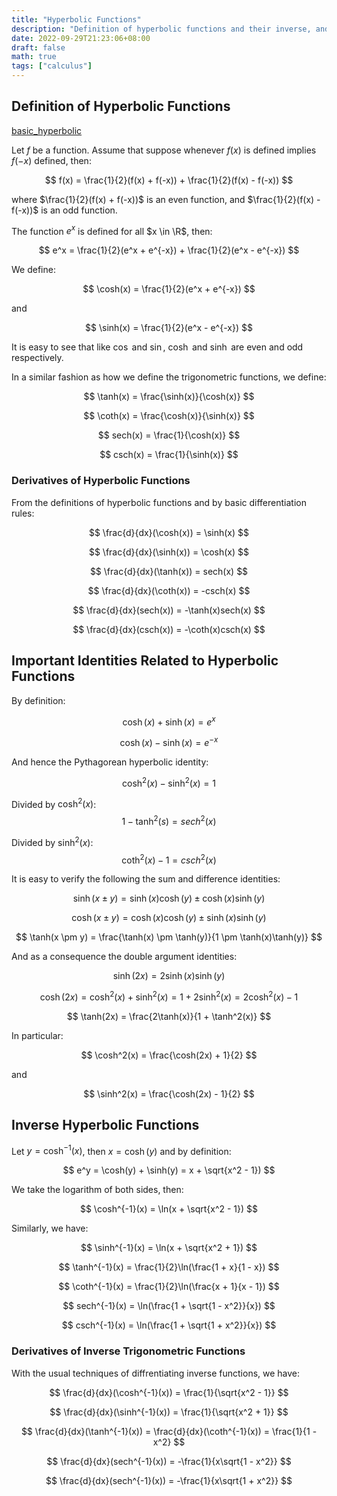 ```yaml
---
title: "Hyperbolic Functions"
description: "Definition of hyperbolic functions and their inverse, and some related identities"
date: 2022-09-29T21:23:06+08:00
draft: false
math: true
tags: ["calculus"]
---
```


## Definition of Hyperbolic Functions

[basic_hyperbolic](https://www.desmos.com/calculator/o7hmdcceqw) 

Let $f$ be a function. Assume that suppose whenever $f(x)$ is defined implies $f(-x)$ defined, then:

$$
f(x) = \frac{1}{2}(f(x) + f(-x)) + \frac{1}{2}(f(x) - f(-x))
$$

where $\frac{1}{2}(f(x) + f(-x))$ is an even function, and $\frac{1}{2}(f(x) - f(-x))$ is an odd function.

The function $e^x$ is defined for all $x \in \R$, then:

$$
e^x = \frac{1}{2}(e^x + e^{-x}) + \frac{1}{2}(e^x - e^{-x})
$$

We define:

$$
\cosh(x) = \frac{1}{2}(e^x + e^{-x})
$$

and

$$
\sinh(x) = \frac{1}{2}(e^x - e^{-x})
$$

It is easy to see that like $\cos$ and $\sin$, $\cosh$ and $\sinh$ are even and odd respectively.

In a similar fashion as how we define the trigonometric functions, we define:

$$
\tanh(x) = \frac{\sinh(x)}{\cosh(x)}
$$

$$
\coth(x) = \frac{\cosh(x)}{\sinh(x)}
$$

$$
sech(x) = \frac{1}{\cosh(x)}
$$

$$
csch(x) = \frac{1}{\sinh(x)}
$$

### Derivatives of Hyperbolic Functions

From the definitions of hyperbolic functions and by basic differentiation rules:

$$
\frac{d}{dx}(\cosh(x)) = \sinh(x)
$$

$$
\frac{d}{dx}(\sinh(x)) = \cosh(x)
$$

$$
\frac{d}{dx}(\tanh(x)) = sech(x)
$$

$$
\frac{d}{dx}(\coth(x)) = -csch(x)
$$

$$
\frac{d}{dx}(sech(x)) = -\tanh(x)sech(x)
$$

$$
\frac{d}{dx}(csch(x)) = -\coth(x)csch(x)
$$

## Important Identities Related to Hyperbolic Functions

By definition:

$$
\cosh(x) + \sinh(x) = e^x
$$

$$
\cosh(x) - \sinh(x) = e^{-x}
$$

And hence the Pythagorean hyperbolic identity:

$$
\cosh^2(x) - \sinh^2(x) = 1
$$

Divided by $\cosh^2(x)$:
$$
1 - \tanh^2(s) = sech^2(x)
$$

Divided by $\sinh^2(x)$:
$$
\coth^2(x) - 1 = csch^2(x)
$$

It is easy to verify the following the sum and difference identities:

$$
\sinh(x \pm y) = \sinh(x)\cosh(y) \pm \cosh(x)\sinh(y)
$$

$$
\cosh(x \pm y) = \cosh(x)\cosh(y) \pm \sinh(x)\sinh(y)
$$

$$
\tanh(x \pm y) = \frac{\tanh(x) \pm \tanh(y)}{1 \pm \tanh(x)\tanh(y)}
$$

And as a consequence the double argument identities:

$$
\sinh(2x) = 2\sinh(x)\sinh(y)
$$

$$
\cosh(2x) = \cosh^2(x) + \sinh^2(x) = 1 + 2\sinh^2(x) = 2\cosh^2(x) - 1
$$

$$
\tanh(2x) = \frac{2\tanh(x)}{1 + \tanh^2(x)}
$$

In particular:

$$
\cosh^2(x) = \frac{\cosh(2x) + 1}{2}
$$

and

$$
\sinh^2(x) = \frac{\cosh(2x) - 1}{2}
$$

## Inverse Hyperbolic Functions

Let $y = \cosh^{-1}(x)$, then $x = \cosh(y)$ and by definition:

$$
e^y = \cosh(y) + \sinh(y) = x + \sqrt{x^2 - 1})
$$

We take the logarithm of both sides, then:

$$
\cosh^{-1}(x) = \ln(x + \sqrt{x^2 - 1})
$$

Similarly, we have:

$$
\sinh^{-1}(x) = \ln(x + \sqrt{x^2 + 1})
$$

$$
\tanh^{-1}(x) = \frac{1}{2}\ln(\frac{1 + x}{1 - x})
$$

$$
\coth^{-1}(x) = \frac{1}{2}\ln(\frac{x + 1}{x - 1})
$$

$$
sech^{-1}(x) = \ln(\frac{1 + \sqrt{1 - x^2}}{x})
$$

$$
csch^{-1}(x) = \ln(\frac{1 + \sqrt{1 + x^2}}{x})
$$

### Derivatives of Inverse Trigonometric Functions

With the usual techniques of diffrentiating inverse functions, we have:

$$
\frac{d}{dx}(\cosh^{-1}(x)) = \frac{1}{\sqrt{x^2 - 1}}
$$

$$
\frac{d}{dx}(\sinh^{-1}(x)) = \frac{1}{\sqrt{x^2 + 1}}
$$

$$
\frac{d}{dx}(\tanh^{-1}(x)) = \frac{d}{dx}(\coth^{-1}(x)) = \frac{1}{1 - x^2}
$$

$$
\frac{d}{dx}(sech^{-1}(x)) = -\frac{1}{x\sqrt{1 - x^2}}
$$

$$
\frac{d}{dx}(sech^{-1}(x)) = -\frac{1}{x\sqrt{1 + x^2}}
$$
